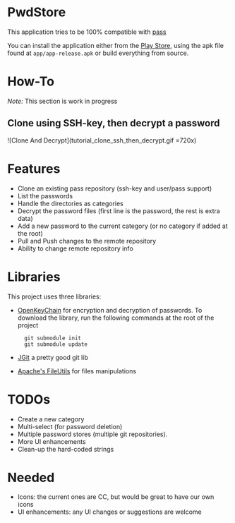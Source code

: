 PwdStore
========

This application tries to be 100% compatible with [pass](http://www.zx2c4.com/projects/password-store/)

You can install the application either from the [Play Store](https://play.google.com/store/apps/details?id=com.zeapo.pwdstore),
using the apk file found at `app/app-release.apk` or build everything from source.

How-To
======
*Note:* This section is work in progress

Clone using SSH-key, then decrypt a password
--------------------------------------------
![Clone And Decrypt](tutorial_clone_ssh_then_decrypt.gif =720x)

Features
========
- Clone an existing pass repository (ssh-key and user/pass support)
- List the passwords
- Handle the directories as categories
- Decrypt the password files (first line is the password, the rest is extra data)
- Add a new password to the current category (or no category if added at the root)
- Pull and Push changes to the remote repository
- Ability to change remote repository info

Libraries
=========
This project uses three libraries:

- [OpenKeyChain](https://github.com/open-keychain/open-keychain) for encryption and decryption of passwords.
    To download the library, run the following commands at the root of the project

        git submodule init
        git submodule update


- [JGit](http://www.eclipse.org/jgit/) a pretty good git lib 
- [Apache's FileUtils](https://commons.apache.org/proper/commons-io/) for files manipulations

TODOs
=====
- Create a new category
- Multi-select (for password deletion)
- Multiple password stores (multiple git repositories). 
- More UI enhancements
- Clean-up the hard-coded strings

Needed
======
- Icons: the current ones are CC, but would be great to have our own icons
- UI enhancements: any UI changes or suggestions are welcome





